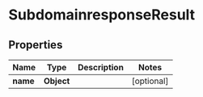 # SubdomainresponseResult

## Properties
Name | Type | Description | Notes
------------ | ------------- | ------------- | -------------
**name** | **Object** |  |  [optional]
